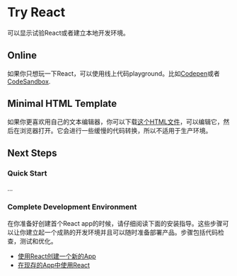 # Try React

可以显示试验React或者建立本地开发环境。

## Online

如果你只想玩一下React，可以使用线上代码playground。比如[Codepen](https://reactjs.org/redirect-to-codepen/hello-world)或者[CodeSandbox](https://codesandbox.io/s/new).

## Minimal HTML Template

如果你更喜欢用自己的文本编辑器，你可以下载[这个HTML文件](https://raw.githubusercontent.com/reactjs/reactjs.org/master/static/html/single-file-example.html)，可以编辑它，然后在浏览器打开。它会进行一些缓慢的代码转换，所以不适用于生产环境。

## Next Steps

### Quick Start

...

### Complete Development Environment

在你准备好创建首个React app的时候，请仔细阅读下面的安装指导。这些步骤可以让你建立起一个成熟的开发环境并且可以随时准备部署产品。步骤包括代码检查，测试和优化。

- [使用React创建一个新的App](https://reactjs.org/docs/add-react-to-a-new-app.html)
- [在现存的App中使用React](https://reactjs.org/docs/add-react-to-an-existing-app.html)
